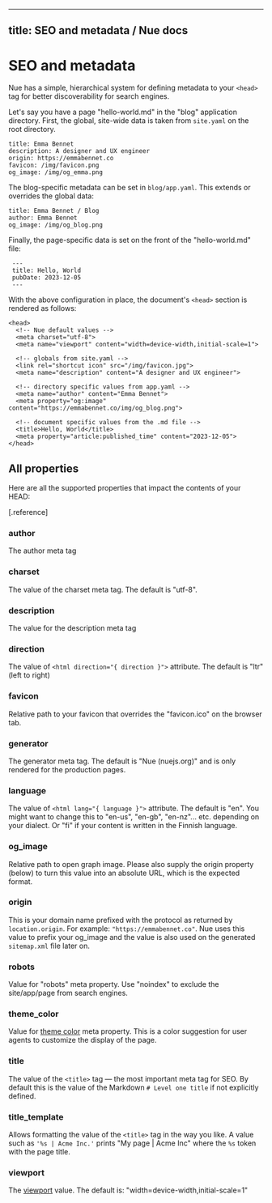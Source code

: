 
---
title: SEO and metadata / Nue docs
---


# SEO and metadata
Nue has a simple, hierarchical system for defining metadata to your `<head>` tag for better discoverability for search engines.

Let's say you have a page "hello-world.md" in the "blog" application directory. First, the global, site-wide data is taken from `site.yaml` on the root directory.

```
title: Emma Bennet
description: A designer and UX engineer
origin: https://emmabennet.co
favicon: /img/favicon.png
og_image: /img/og_emma.png
```

The blog-specific metadata can be set in `blog/app.yaml`. This extends or overrides the global data:

```
title: Emma Bennet / Blog
author: Emma Bennet
og_image: /img/og_blog.png
```

Finally, the page-specific data is set on the front of the "hello-world.md" file:

```
 ---
 title: Hello, World
 pubDate: 2023-12-05
 ---
```

With the above configuration in place, the document's `<head>` section is rendered as follows:

```
<head>
  <!-- Nue default values -->
  <meta charset="utf-8">
  <meta name="viewport" content="width=device-width,initial-scale=1">

  <!-- globals from site.yaml -->
  <link rel="shortcut icon" src="/img/favicon.jpg">
  <meta name="description" content="A designer and UX engineer">

  <!-- directory specific values from app.yaml -->
  <meta name="author" content="Emma Bennet">
  <meta property="og:image" content="https://emmabennet.co/img/og_blog.png">

  <!-- document specific values from the .md file -->
  <title>Hello, World</title>
  <meta property="article:published_time" content="2023-12-05">
</head>
```


## All properties
Here are all the supported properties that impact the contents of your HEAD:

[.reference]
  ### author
  The author meta tag

  ### charset
  The value of the charset meta tag. The default is "utf-8".

  ### description
  The value for the description meta tag

  ### direction
  The value of `<html direction="{ direction }">` attribute. The default is "ltr" (left to right)

  ### favicon
  Relative path to your favicon that overrides the "favicon.ico" on the browser tab.

  ### generator
  The generator meta tag. The default is "Nue (nuejs.org)" and is only rendered for the production pages.

  ### language
  The value of `<html lang="{ language }">` attribute. The default is "en". You might want to change this to "en-us", "en-gb", "en-nz"... etc. depending on your dialect. Or "fi" if your content is written in the Finnish language.

  ### og_image
  Relative path to open graph image. Please also supply the origin property (below) to turn this value into an absolute URL, which is the expected format.

  ### origin
  This is your domain name prefixed with the protocol as returned by `location.origin`. For example: `"https://emmabennet.co"`. Nue uses this value to prefix your og_image and the value is also used on the generated `sitemap.xml` file later on.

  ### robots
  Value for "robots" meta property. Use "noindex" to exclude the site/app/page from search engines.

  ### theme_color
  Value for [theme color](//developer.mozilla.org/en-US/docs/Web/HTML/Element/meta/name/theme-color) meta property. This is a color suggestion for user agents to customize the display of the page.

  ### title
  The value of the `<title>` tag — the most important meta tag for SEO. By default this is the value of the Markdown `# Level one title` if not explicitly defined.

  ### title_template
  Allows formatting the value of the `<title>` tag in the way you like. A value such as `'%s | Acme Inc.'` prints "My page | Acme Inc" where the `%s` token with the page title.


  ### viewport
  The [viewport](//developer.mozilla.org/en-US/docs/Web/HTML/Viewport_meta_tag) value. The default is: "width=device-width,initial-scale=1"

